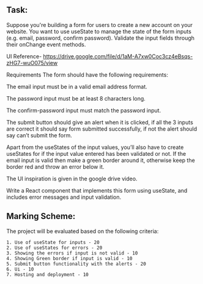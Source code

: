 
## Task:
Suppose you're building a form for users to create a new account on your website. You want to use useState to manage the state of the form inputs (e.g. email, password, confirm password). Validate the input fields through their onChange event methods.

UI Reference- https://drive.google.com/file/d/1aM-A7xw0Coc3cz4eBsqs-zHG7-wuO075/view

Requirements
The form should have the following requirements:

The email input must be in a valid email address format.


The password input must be at least 8 characters long.


The confirm-password input must match the password input.


The submit button should give an alert when it is clicked, if all the 3 inputs are correct it should say form submitted successfully, if not the alert should say can’t submit the form.


Apart from the useStates of the input values, you’ll also have to create useStates for if the input value entered has been validated or not. If the email input is valid then make a green border around it, otherwise keep the border red and throw an error below it.


The UI inspiration is given in the google drive video.


Write a React component that implements this form using useState, and includes error messages and input validation.

## Marking Scheme:
The project will be evaluated based on the following criteria:

    1. Use of useState for inputs - 20
    2. Use of useStates for errors - 20
    3. Showing the errors if input is not valid - 10
    4. Showing Green border if input is valid - 10
    5. Submit button functionality with the alerts - 20
    6. Ui - 10
    7. Hosting and deployment - 10

